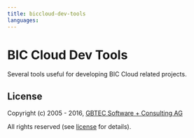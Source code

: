 ```yaml
---
title: biccloud-dev-tools
languages:
---
```


# BIC Cloud Dev Tools

Several tools useful for developing BIC Cloud related projects.

## License

Copyright (c) 2005 - 2016, [GBTEC Software + Consulting AG](http://www.gbtec.de)

All rights reserved (see [license](./LICENSE.txt) for details).